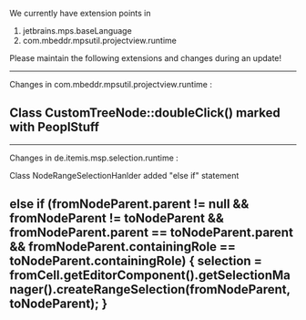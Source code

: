 We currently have extension points in
1. jetbrains.mps.baseLanguage
2. com.mbeddr.mpsutil.projectview.runtime

Please maintain the following extensions and changes during an update!

---------
Changes in com.mbeddr.mpsutil.projectview.runtime :

Class CustomTreeNode::doubleClick() marked with PeoplStuff
---------

---------
Changes in de.itemis.msp.selection.runtime :

Class NodeRangeSelectionHanlder added "else if" statement

else if (fromNodeParent.parent != null && fromNodeParent != toNodeParent && fromNodeParent.parent == toNodeParent.parent && fromNodeParent.containingRole == toNodeParent.containingRole) { 
selection = fromCell.getEditorComponent().getSelectionManager().createRangeSelection(fromNodeParent, toNodeParent); 
}
---------